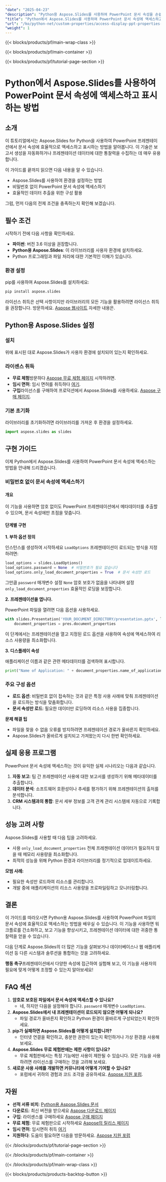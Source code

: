 ```yaml
---
"date": "2025-04-23"
"description": "Python용 Aspose.Slides를 사용하여 PowerPoint 문서 속성을 손쉽게 추출하고 표시하는 방법을 배우고 자동화 워크플로를 개선하세요."
"title": "Python에서 Aspose.Slides를 사용하여 PowerPoint 문서 속성에 액세스하고 표시하는 방법"
"url": "/ko/python-net/custom-properties/access-display-ppt-properties-aspose-slides-python/"
"weight": 1
---
```


{{< blocks/products/pf/main-wrap-class >}}

{{< blocks/products/pf/main-container >}}

{{< blocks/products/pf/tutorial-page-section >}}
# Python에서 Aspose.Slides를 사용하여 PowerPoint 문서 속성에 액세스하고 표시하는 방법

## 소개

이 튜토리얼에서는 Aspose.Slides for Python을 사용하여 PowerPoint 프레젠테이션에서 문서 속성에 효율적으로 액세스하고 표시하는 방법을 알아봅니다. 이 기술은 보고서 생성을 자동화하거나 프레젠테이션 데이터에 대한 통찰력을 수집하는 데 매우 유용합니다.

이 가이드를 끝까지 읽으면 다음 내용을 알 수 있습니다.
- Aspose.Slides를 사용하여 환경을 설정하는 방법
- 비밀번호 없이 PowerPoint 문서 속성에 액세스하기
- 효율적인 데이터 추출을 위한 구성 활용

그럼, 먼저 다음의 전제 조건을 충족하는지 확인해 보겠습니다.

## 필수 조건

시작하기 전에 다음 사항을 확인하세요.
- **파이썬**: 버전 3.6 이상을 권장합니다.
- **Python용 Aspose.Slides**: 이 라이브러리를 사용자 환경에 설치하세요.
- Python 프로그래밍과 파일 처리에 대한 기본적인 이해가 있습니다.

### 환경 설정

pip를 사용하여 Aspose.Slides를 설치하세요:

```bash
pip install aspose.slides
```

라이선스 취득은 선택 사항이지만 라이브러리의 모든 기능을 활용하려면 라이선스 취득을 권장합니다. 방문하세요. [Aspose 웹사이트](https://purchase.aspose.com/temporary-license/) 자세한 내용은.

## Python용 Aspose.Slides 설정

### 설치

위에 표시된 대로 Aspose.Slides가 사용자 환경에 설치되어 있는지 확인하세요.

### 라이센스 취득

- **무료 체험**방문하다 [Aspose 무료 체험 페이지](https://releases.aspose.com/slides/python-net/) 시작하려면.
- **임시 면허**: 임시 면허를 취득하다 [여기](https://purchase.aspose.com/temporary-license/).
- **구입**라이선스를 구매하여 프로덕션에서 Aspose.Slides를 사용하세요. [Aspose 구매 페이지](https://purchase.aspose.com/buy).

### 기본 초기화

라이브러리를 초기화하려면 라이브러리를 가져온 후 환경을 설정하세요.

```python
import aspose.slides as slides
```

## 구현 가이드

이제 Python에서 Aspose.Slides를 사용하여 PowerPoint 문서 속성에 액세스하는 방법을 안내해 드리겠습니다.

### 비밀번호 없이 문서 속성에 액세스하기

#### 개요

이 기능을 사용하면 암호 없이도 PowerPoint 프레젠테이션에서 메타데이터를 추출할 수 있으며, 문서 속성에만 초점을 맞춥니다.

#### 단계별 구현

**1. 부하 옵션 정의**

인스턴스를 생성하여 시작하세요 `LoadOptions` 프레젠테이션이 로드되는 방식을 지정하려면:

```python
load_options = slides.LoadOptions()
load_options.password = None  # 비밀번호가 필요 없습니다
load_options.only_load_document_properties = True  # 문서 속성만 로드
```

그만큼 `password` 매개변수 설정 `None` 암호 보호가 없음을 나타내며 설정 `only_load_document_properties` 효율적인 로딩을 보장합니다.

**2. 프레젠테이션을 엽니다.**

PowerPoint 파일을 열려면 다음 옵션을 사용하세요.

```python
with slides.Presentation('YOUR_DOCUMENT_DIRECTORY/presentation.pptx', load_options) as pres:
    document_properties = pres.document_properties
```

이 단계에서는 프레젠테이션을 열고 지정된 로드 옵션을 사용하여 속성에 액세스하여 리소스 사용량을 최소화합니다.

**3. 디스플레이 속성**

애플리케이션 이름과 같은 관련 메타데이터를 검색하여 표시합니다.

```python
print("Name of Application: " + document_properties.name_of_application)
```

### 주요 구성 옵션

- **로드 옵션**: 비밀번호 없이 접속하는 것과 같은 특정 사용 사례에 맞춰 프레젠테이션을 로드하는 방식을 맞춤화합니다.
- **문서 속성만 로드**: 필요한 데이터만 로딩하여 리소스 사용을 집중합니다.

**문제 해결 팁**

- 파일을 찾을 수 없음 오류를 방지하려면 프레젠테이션 경로가 올바른지 확인하세요.
- Aspose.Slides가 올바르게 설치되고 가져왔는지 다시 한번 확인하세요.

## 실제 응용 프로그램

PowerPoint 문서 속성에 액세스하는 것이 유익한 실제 시나리오는 다음과 같습니다.

1. **자동 보고**: 팀 간 프레젠테이션 사용에 대한 보고서를 생성하기 위해 메타데이터를 추출합니다.
2. **데이터 분석**: 소프트웨어 호환성이나 추세를 평가하기 위해 프레젠테이션의 출처를 분석합니다.
3. **CRM 시스템과의 통합**: 문서 세부 정보를 고객 관계 관리 시스템에 자동으로 기록합니다.

## 성능 고려 사항

Aspose.Slides를 사용할 때 다음 팁을 고려하세요.

- 사용 `only_load_document_properties` 전체 프레젠테이션 데이터가 필요하지 않을 때 메모리 사용량을 최소화합니다.
- 최적의 성능을 위해 Python 환경과 라이브러리를 정기적으로 업데이트하세요.

**모범 사례:**

- 필요한 속성만 로드하여 리소스를 관리합니다.
- 개발 중에 애플리케이션의 리소스 사용량을 프로파일링하고 모니터링합니다.

## 결론

이 가이드를 따라오시면 Python용 Aspose.Slides를 사용하여 PowerPoint 파일의 문서 속성에 효율적으로 액세스하는 방법을 배우실 수 있습니다. 이 기능을 사용하면 워크플로를 간소화하고, 보고 기능을 향상시키고, 프레젠테이션 데이터에 대한 귀중한 통찰력을 얻을 수 있습니다.

다음 단계로 Aspose.Slides의 더 많은 기능을 살펴보거나 데이터베이스나 웹 애플리케이션 등 다른 시스템과 솔루션을 통합하는 것을 고려하세요.

**행동 촉구**프레젠테이션에서 다양한 속성에 접근하여 실험해 보고, 이 기능을 사용자의 필요에 맞게 어떻게 조정할 수 있는지 알아보세요!

## FAQ 섹션

1. **암호로 보호된 파일에서 문서 속성에 액세스할 수 있나요?**
   - 네, 하지만 다음을 설정해야 합니다. `password` 매개변수 `LoadOptions`.
2. **Aspose.Slides에서 내 프레젠테이션이 로드되지 않으면 어떻게 되나요?**
   - 파일 경로가 올바른지 확인하고 Python 환경이 올바르게 구성되었는지 확인하세요.
3. **pip가 실패하면 Aspose.Slides를 어떻게 설치합니까?**
   - 인터넷 연결을 확인하고, 충분한 권한이 있는지 확인하거나 가상 환경을 사용해 보세요.
4. **Aspose.Slides 무료 체험판에는 제한 사항이 있나요?**
   - 무료 체험판에서는 특정 기능에만 사용이 제한될 수 있습니다. 모든 기능을 사용하려면 라이선스를 구매하는 것을 고려해 보세요.
5. **새로운 사용 사례를 개발하면 커뮤니티에 어떻게 기여할 수 있나요?**
   - 포럼에서 귀하의 경험과 코드 조각을 공유하세요. [Aspose 지원 포럼](https://forum.aspose.com/c/slides/11).

## 자원

- **선적 서류 비치**: [Python용 Aspose.Slides 문서](https://reference.aspose.com/slides/python-net/)
- **다운로드**: 최신 버전을 받으세요 [Aspose 다운로드 페이지](https://releases.aspose.com/slides/python-net/)
- **구입**: 라이센스를 구매하세요 [Aspose 구매 페이지](https://purchase.aspose.com/buy)
- **무료 체험**: 무료 체험판으로 시작하세요 [Aspose의 릴리스 페이지](https://releases.aspose.com/slides/python-net/)
- **임시 면허**: 임시면허 취득 [여기](https://purchase.aspose.com/temporary-license/)
- **지원하다**: 도움이 필요하면 다음을 방문하세요. [Aspose 지원 포럼](https://forum.aspose.com/c/slides/11)

{{< /blocks/products/pf/tutorial-page-section >}}

{{< /blocks/products/pf/main-container >}}

{{< /blocks/products/pf/main-wrap-class >}}

{{< blocks/products/products-backtop-button >}}